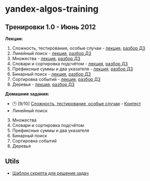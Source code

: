 # yandex-algos-training

## Тренировки 1.0 - Июнь 2012

**Лекции:**


1. Сложность, тестирование, особые случаи - [лекция](https://www.youtube.com/watch?v=QLhqYNsPIVo&embeds_referring_euri=https%3A%2F%2Fyandex.ru%2F&feature=emb_imp_woyt), [разбор ДЗ](https://www.youtube.com/watch?v=mdJdB7On4AM&embeds_referring_euri=https%3A%2F%2Fyandex.ru%2F&feature=emb_imp_woyt)
2. Линейный поиск - [лекция](https://www.youtube.com/watch?v=SKwB41FrGgU), [разбор ДЗ](https://www.youtube.com/watch?v=mdJdB7On4AM&embeds_referring_euri=https%3A%2F%2Fyandex.ru%2F&feature=emb_imp_woyt)
3. Множества - [лекция](https://www.youtube.com/watch?v=PUpmV2ieIHA&embeds_referring_euri=https%3A%2F%2Fyandex.ru%2F&feature=emb_imp_woyt), [разбор ДЗ](https://www.youtube.com/watch?v=fqsuy5rwZhk&embeds_referring_euri=https%3A%2F%2Fyandex.ru%2F&feature=emb_imp_woyt)
4. Словари и сортировка подсчётом - [лекция](https://www.youtube.com/watch?v=Nb5mW1yWVSs&embeds_referring_euri=https%3A%2F%2Fyandex.ru%2F&feature=emb_imp_woyt), [разбор ДЗ](https://www.youtube.com/watch?v=J2C6rDqe8mQ&embeds_referring_euri=https%3A%2F%2Fyandex.ru%2F&feature=emb_imp_woyt)
5. Префиксные суммы и два указателя - [лекция](https://www.youtube.com/watch?v=de28y8Dcvkg&embeds_referring_euri=https%3A%2F%2Fyandex.ru%2F&feature=emb_imp_woyt), [разбор ДЗ](https://www.youtube.com/watch?v=fqsuy5rwZhk&embeds_referring_euri=https%3A%2F%2Fyandex.ru%2F&feature=emb_imp_woyt)
6. Бинарный поиск - [лекция](https://www.youtube.com/watch?v=YENpZexHfuk&embeds_referring_euri=https%3A%2F%2Fyandex.ru%2F&feature=emb_imp_woyt), [разбор ДЗ](https://www.youtube.com/watch?v=fqsuy5rwZhk&embeds_referring_euri=https%3A%2F%2Fyandex.ru%2F&feature=emb_imp_woyt)
7. Сортировка событий - [лекция](https://www.youtube.com/watch?v=hGixDBO-p6Q&embeds_referring_euri=https%3A%2F%2Fyandex.ru%2F&feature=emb_imp_woyt), [разбор ДЗ](https://www.youtube.com/watch?v=5lfkBD4dnGM&embeds_referring_euri=https%3A%2F%2Fyandex.ru%2F&feature=emb_imp_woyt)
8. Деревья - [лекция](https://www.youtube.com/watch?v=lEJzqHgyels&embeds_referring_euri=https%3A%2F%2Fyandex.ru%2F&feature=emb_imp_woyt), [разбор ДЗ](https://www.youtube.com/watch?v=5lfkBD4dnGM&embeds_referring_euri=https%3A%2F%2Fyandex.ru%2F&feature=emb_imp_woyt)

**Домашние задания:**

- 🕑 [9/10] [Сложность, тестирование, особые случаи](src/L1/) - [Контест](https://contest.yandex.ru/contest/27393/problems/)
- Линейный поиск
3. Множества
4. Словари и сортировка подсчётом
5. Префиксные суммы и два указателя
6. Бинарный поиск
7. Сортировка событий
8. Деревья

## Utils
- [Шаблон скрипта для решения задач](./nodejs-template.js)
